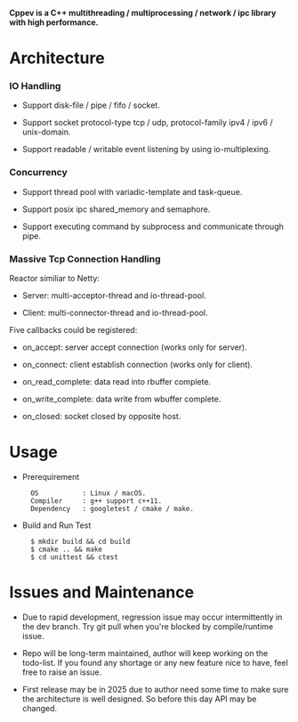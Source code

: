 **Cppev is a C++ multithreading / multiprocessing / network / ipc library with high performance.**

# Architecture

### IO Handling

* Support disk-file / pipe / fifo / socket.

* Support socket protocol-type tcp / udp, protocol-family ipv4 / ipv6 / unix-domain.

* Support readable / writable event listening by using io-multiplexing.

### Concurrency

* Support thread pool with variadic-template and task-queue.

* Support posix ipc shared_memory and semaphore.

* Support executing command by subprocess and communicate through pipe.

### Massive Tcp Connection Handling

Reactor similiar to Netty:

* Server: multi-acceptor-thread and io-thread-pool.

* Client: multi-connector-thread and io-thread-pool.

Five callbacks could be registered:

* on_accept: server accept connection (works only for server).

* on_connect: client establish connection (works only for client).

* on_read_complete: data read into rbuffer complete.

* on_write_complete: data write from wbuffer complete.

* on_closed: socket closed by opposite host.

# Usage

* Prerequirement

        OS           : Linux / macOS.
        Compiler     : g++ support c++11.
        Dependency   : googletest / cmake / make.

* Build and Run Test

        $ mkdir build && cd build
        $ cmake .. && make
        $ cd unittest && ctest

# Issues and Maintenance

* Due to rapid development, regression issue may occur intermittently in the dev branch. Try git pull when you're blocked by compile/runtime issue.

* Repo will be long-term maintained, author will keep working on the todo-list. If you found any shortage or any new feature nice to have, feel free to raise an issue.

* First release may be in 2025 due to author need some time to make sure the architecture is well designed. So before this day API may be changed.
